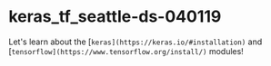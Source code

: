 # keras_tf_seattle-ds-040119

Let's learn about the [`keras](https://keras.io/#installation)` and [`tensorflow](https://www.tensorflow.org/install/)` modules!

